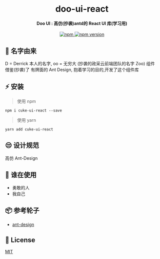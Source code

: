 <h1 align="center">
doo-ui-react
</h1>

<h4 align="center">
Doo UI : 高仿(抄袭)antd的 React UI 库(学习用)
</h4>

<p align="center">
  <a href="https://www.npmjs.com/package/doo-ui-react" title="npm">
    <img src="https://img.shields.io/npm/dm/doo-ui-react.svg?style=for-the-badge" alt="npm"/>
  </a>
   <a href="https://badge.fury.io/js/doo-ui-react" title="npm">
    <img src="https://img.shields.io/npm/v/doo-ui-react.svg?style=for-the-badge" alt="npm version"/>
  </a>
</p>

## :guitar: 名字由来

D = Derrick 本人的名字,
oo = 无穷大
(抄袭的政采云前端团队的名字 Zoo)
组件借鉴(抄袭)了 有牌面的 Ant Design, 抱着学习的目的,开发了这个组件库

## :zap: 安装

> 使用 npm

```
npm i cuke-ui-react --save
```

> 使用 yarn

```
yarn add cuke-ui-react
```

## :unamused: 设计规范

高仿 Ant-Design

## :dancers: 谁在使用

- 勇敢的人
- 我自己

## :package: 参考轮子

- [ant-design](https://github.com/ant-design/ant-design)

## :page_facing_up: License

[MIT](https://github.com/DerrickTel/doo-ui-react/blob/master/LICENSE)
